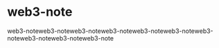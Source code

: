 # web3-note
web3-noteweb3-noteweb3-noteweb3-noteweb3-noteweb3-noteweb3-noteweb3-noteweb3-noteweb3-note
